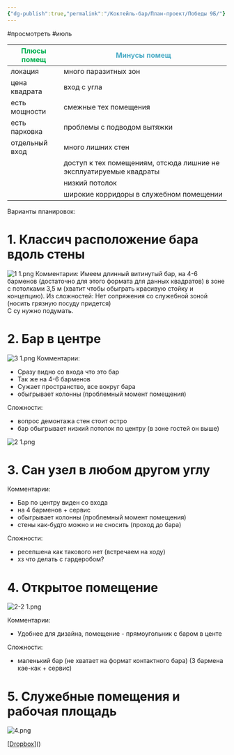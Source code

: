 ```yaml
---
{"dg-publish":true,"permalink":"/Коктейль-бар/План-проект/Победы 9Б/"}
---
```


#просмотреть #июль

| <font color="#00b050">Плюсы помещ</font> | <font color="#4bacc6">Минусы помещ</font>                          |
| ---------------------------------------- | ------------------------------------------------------------------ |
| локация                                  | много паразитных зон                                               |
| цена квадрата                            | вход с угла                                                        |
| есть мощности                            | смежные тех помещения                                              |
| есть парковка                            | проблемы с подводом вытяжки                                        |
| отдельный вход                           | много лишних стен                                                  |
|                                          | доступ к тех помещениям, отсюда лишние не эксплуатируемые квадраты |
|                                          | низкий потолок                                                     |
|                                          | широкие корридоры в служебном помещении                            |



Варианты планировок: 
# 1. Классич расположение бара вдоль стены
![1 1.png](/img/user/Inbox/1%201.png)
Комментарии:  Имеем длинный витинутый бар, на 4-6 барменов (достаточно для этого формата для данных квадратов) в зоне с потолками 3,5 м (хватит чтобы обыграть красивую стойку и концепцию). 
Из сложностей: Нет сопряжения со служебной зоной (носить грязную посуду придется)\
С су нужно подумать. 
# 2. Бар в центре
![3 1.png](/img/user/Inbox/3%201.png)
Комментарии: 
- Сразу видно со входа что это бар
- Так же на 4-6 барменов
- Сужает пространство, все вокруг бара 
- обыгрывает колонны (проблемный момент помещения)

Сложности: 
- вопрос демонтажа стен стоит остро 
- бар обыгрывает низкий потолок по центру (в зоне гостей он выше)

![2 1.png](/img/user/Inbox/2%201.png)
# 3. Сан узел в любом другом углу 

Комментарии: 
- Бар по центру виден со входа
- на 4 барменов + сервис 
- обыгрывает колонны (проблемный момент помещения)
- стены как-будто можно и не сносить (проход до бара)

Сложности: 
- ресепшена как такового нет (встречаем на ходу)
- хз что делать с гардеробом? 


# 4. Открытое помещение

![2-2 1.png](/img/user/Inbox/2-2%201.png)

Комментарии: 
- Удобнее для дизайна, помещение - прямоугольник с баром в центе 

Сложности: 
- маленький бар (не хватает на формат контактного бара) (3 бармена кае-как + сервис)

# 5. Служебные помещения и рабочая площадь 

![4.png](/img/user/Inbox/4.png)

[[Dropbox](https://www.dropbox.com/scl/fi/4h42p5c6rg531b7l90uqv/4.png?rlkey=qo1zj27muow7tqnkd5kuplvoc&dl=0)]()
